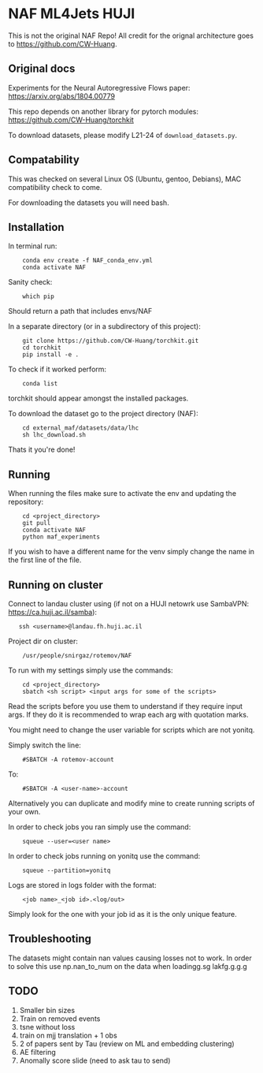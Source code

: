 # NAF ML4Jets HUJI

This is not the original NAF Repo! All credit for the orignal architecture goes to https://github.com/CW-Huang.

## Original docs

Experiments for the Neural Autoregressive Flows paper: https://arxiv.org/abs/1804.00779

This repo depends on another library for pytorch modules: https://github.com/CW-Huang/torchkit

To download datasets, please modify L21-24 of `download_datasets.py`. 

## Compatability

This was checked on several Linux OS (Ubuntu, gentoo, Debians), MAC compatibility check to come.

For downloading the datasets you will need bash.

## Installation

In terminal run:

        conda env create -f NAF_conda_env.yml
        conda activate NAF


 Sanity check:

        which pip

 Should return a path that includes envs/NAF


In a separate directory (or in a subdirectory of this project):

        git clone https://github.com/CW-Huang/torchkit.git
        cd torchkit
        pip install -e .
        
To check if it worked perform:

        conda list
        
torchkit should appear amongst the installed packages.


To download the dataset go to the project directory (NAF):

        cd external_maf/datasets/data/lhc
        sh lhc_download.sh
        
Thats it you're done!

## Running

When running the files make sure to activate the env and updating the repository:

        cd <project_directory>
        git pull
        conda activate NAF
        python maf_experiments

If you wish to have a different name for the venv simply change the name in the first line of the file.

## Running on cluster

Connect to landau cluster using (if not on a HUJI netowrk use SambaVPN: https://ca.huji.ac.il/samba):

       ssh <username>@landau.fh.huji.ac.il

Project dir on cluster:

        /usr/people/snirgaz/rotemov/NAF

To run with my settings simply use the commands:

        cd <project_directory>
        sbatch <sh script> <input args for some of the scripts>

Read the scripts before you use them to understand if they require input args. If they do it is recommended to wrap 
each arg with quotation marks.

You might need to change the user variable for scripts which are not yonitq.

Simply switch the line:

        #SBATCH -A rotemov-account
        
To:

        #SBATCH -A <user-name>-account

Alternatively you can duplicate and modify mine to create running scripts of your own.

In order to check jobs you ran simply use the command:

        squeue --user=<user name>

In order to check jobs running on yonitq use the command:

        squeue --partition=yonitq

Logs are stored in logs folder with the format:

        <job name>_<job id>.<log/out>

Simply look for the one with your job id as it is the only unique feature.


## Troubleshooting

The datasets might contain nan values causing losses not to work. In order to solve this use np.nan_to_num on the data when loadingg.sg   lakfg.g.g.g

## TODO
1. Smaller bin sizes
2. Train on removed events
3. tsne without loss
4. train on mjj translation + 1 obs
5. 2 of papers sent by Tau (review on ML and embedding clustering)
6. AE filtering
7. Anomally score slide (need to ask tau to send)
